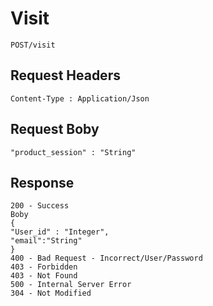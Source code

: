 # Visit

```
POST/visit

```

## Request Headers

```
Content-Type : Application/Json

```

## Request Boby

```
"product_session" : "String"

```

## Response

```
200 - Success
Boby
{
"User_id" : "Integer",
"email":"String"
}
400 - Bad Request - Incorrect/User/Password
403 - Forbidden
403 - Not Found
500 - Internal Server Error
304 - Not Modified


```
